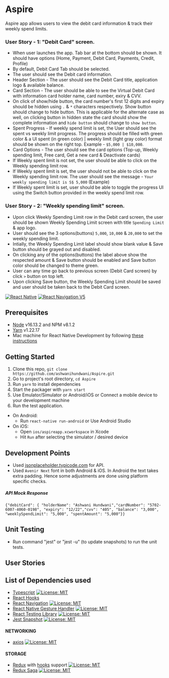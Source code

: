 # Aspire

Aspire app allows users to view the debit card information & track their weekly spend limits.

### User Story - 1: "Debit Card" screen.
- When user launches the app. Tab bar at the bottom should be shown. It should have options (Home, Payment, Debit Card, Payments, Credit, Profile)
- By default, Debit Card Tab should be selected.
- The user should see the Debit card information.
- Header Section - The user should see the Debit Card title, application logo & available balance.
- Card Section - The user should be able to see the Virtual Debit Card with information card holder name, card number, exiry & CVV.
- On click of show/hide button, the card number's first 12 digits and expiry should be hidden using `.` & `*` characters respectively. Show button should change to hide button. This is applicable for the alternate case as well, on clicking button in hidden state the card should show the complete information and `hide button` should change to `show button`.
- Spent Progress - If weekly spend limit is set, the User should see the spent vs weekly limit progress. The progress should be filled with green color & a UI spent (in green color) | weekly limit (light gray color) format should be shown on the right top. Example - `$5,000 | $10,000`.
- Card Options - The user should see the card options (Top-up, Weekly spending limit, Free card, Get a new card & Deactivate cards)
- If Weekly spent limit is not set, the user should be able to click on the Weekly spending limit row.
- If Weekly spent limit is set, the user should not be able to click on the Weekly spending limit row. The user should see the message - `Your weekly spending limit is S$ 5,000` (Example)
- If Weekly spent limit is set, user should be able to toggle the progress UI using the Switch button provided in the weekly spend limit row.

### User Story - 2: "Weekly spending limit" screen.
- Upon click Weekly Spending Limit row in the Debit card screen, the user should be shown Weekly Spending Limit screen with title `Spending Limit` & app logo.
- User should see the 3 options(buttons) `5,000`, `10,000` & `20,000` to set the weekly spending limit.
- Intially, the Weekly Spending Limit label should show blank value & Save button should be grayed out and disabled.
- On clicking any of the options(buttons) the label above show the respected amount & Save button should be enabled and Save button color should be changed to theme green.
- User can any time go back to previous screen (Debit Card screen) by click `>` button on top left.
- Upon clicking Save button, the Weekly Spending Limit should be saved and user should be taken back to the Debit Card screen.

[![React Native](https://img.shields.io/badge/React%20Native-v0.67.2-green.svg)](https://facebook.github.io/react-native/) [![React Navigation V5](https://img.shields.io/badge/React%20Navigation-v6.0-blue.svg)](https://reactnavigation.org/)

## Prerequisites

- [Node](https://nodejs.org) v16.13.2 and NPM v8.1.2
- [Yarn](https://yarnpkg.com/) v1.22.17
- Mac machine for React Native Development by following
  [these instructions](https://facebook.github.io/react-native/docs/getting-started.html)

## Getting Started

1. Clone this repo,
   `git clone https://github.com/ashwanihundwani/Aspire.git`
2. Go to project's root directory, `cd Aspire`
3. Run `yarn` to install dependencies
4. Start the packager with `yarn start`
5. Use Emulator/Simulator or Android/iOS or Connect a mobile device to your development machine
6. Run the test application.

- On Android:
  - Run `react-native run-android` or Use Android Studio
- On iOS:
  - Open `ios/aspireapp.xcworkspace` in Xcode
  - Hit `Run` after selecting the simulator / desired device

## Development Points

- Used [jsonplaceholder.typicode.com](https://my-json-server.typicode.com/ashwanihundwani/mockJSONServer/debitCard) for API.
- Used `Avenir Next` font in both Android & iOS. In Android the text takes extra padding. Hence some adjustments are done using platform specific checks.

##### API Mock Response

`{"debitCard": { "holderName": "Ashwani Hundwani","cardNumber": "5702-6007-4060-0198", "expiry": "12/22","cvv": "405", "balance": "3,000", "weeklySpendLimit": "5,000", "spentAmount": "5,000"}}`

## Unit Testing
- Run command "jest" or "jest -u" (to update snapshots) to run the unit tests.

## User Stories

## List of Dependencies used

- [Typescript](https://www.typescriptlang.org/) [![License: MIT](https://img.shields.io/badge/License-MIT-yellow.svg)](https://opensource.org/licenses/MIT)
- [React Hooks](https://reactjs.org/docs/hooks-intro.html)
- [React Navigation](https://reactnavigation.org/) [![License: MIT](https://img.shields.io/badge/License-MIT-yellow.svg)](https://opensource.org/licenses/MIT)
- [React Native Gesture Handler](https://github.com/kmagiera/react-native-gesture-handler) [![License: MIT](https://img.shields.io/badge/License-MIT-yellow.svg)](https://opensource.org/licenses/MIT)
- [React Testing Library](https://github.com/testing-library/react-testing-library) [![License: MIT](https://img.shields.io/badge/License-MIT-yellow.svg)](https://opensource.org/licenses/MIT)
- [Jest Snapshot](https://jestjs.io/docs/snapshot-testing) [![License: MIT](https://img.shields.io/badge/License-MIT-yellow.svg)](https://opensource.org/licenses/MIT)

#### NETWORKING

- [axios](https://github.com/axios/axios) [![License: MIT](https://img.shields.io/badge/License-MIT-yellow.svg)](https://opensource.org/licenses/MIT)

#### STORAGE

- [Redux](http://redux.js.org/) with [hooks](https://react-redux.js.org/api/hooks) support [![License: MIT](https://img.shields.io/badge/License-MIT-yellow.svg)](https://opensource.org/licenses/MIT)
- [Redux Saga](https://redux-saga.js.org/) [![License: MIT](https://img.shields.io/badge/License-MIT-yellow.svg)](https://opensource.org/licenses/MIT)
